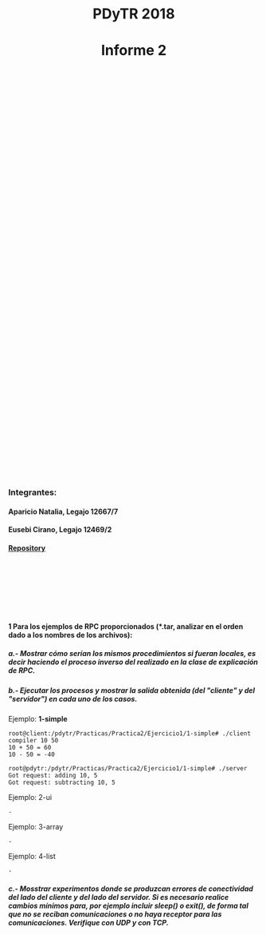 <h1><center>PDyTR 2018</center></h1>
<h1><center>Informe 2</center></h1>

</br></br></br></br></br></br></br></br></br></br></br></br></br></br></br></br></br></br></br></br></br></br></br></br></br></br></br></br></br></br></br></br></br></br></br></br></br></br></br></br></br></br></br></br></br></br></br></br>
### Integrantes:

#### Aparicio Natalia, Legajo 12667/7  

#### Eusebi Cirano, Legajo 12469/2  

#### [Repository](https://github.com/MagoDopado/pdytr2018)

</br></br></br></br></br></br>



#### 1 Para los ejemplos de RPC proporcionados (\*.tar, analizar en el orden dado a los nombres de los archivos):

##### a.- Mostrar cómo serían los mismos procedimientos si fueran locales, es decir haciendo el proceso inverso del realizado en la clase de explicación de RPC.

##### b.- Ejecutar los procesos y mostrar la salida obtenida (del "cliente" y del "servidor") en cada uno de los casos.  


Ejemplo: **1-simple**
```
root@client:/pdytr/Practicas/Practica2/Ejercicio1/1-simple# ./client compiler 10 50
10 + 50 = 60
10 - 50 = -40

root@pdytr:/pdytr/Practicas/Practica2/Ejercicio1/1-simple# ./server
Got request: adding 10, 5
Got request: subtracting 10, 5
```

Ejemplo: 2-ui
```
-
```

Ejemplo: 3-array
```
-
```

Ejemplo: 4-list
```
-
```


##### c.- Mosstrar experimentos donde se produzcan errores de conectividad del lado del cliente y del lado del servidor. Si es necesario realice cambios mínimos para, por ejemplo incluir sleep() o exit(), de forma tal que no se reciban comunicaciones o no haya receptor para las comunicaciones. Verifique con UDP y con TCP.
